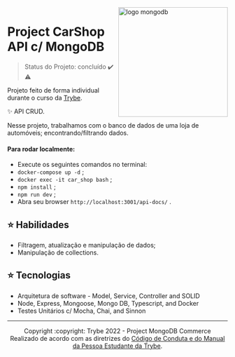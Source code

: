<img src="https://webimages.mongodb.com/_com_assets/cms/kv2nhs54xuyb0x68s-DB_Illustration.svg?ixlib=js-3.6.0&auto=format%2Ccompress&w=441" alt="logo mongodb" width="250px" align="right">

# Project CarShop API c/ MongoDB
> Status do Projeto: concluído :heavy_check_mark: :warning:

<p>Projeto feito de forma individual durante o curso da <a href="https://www.betrybe.com">Trybe</a>. </p>
<p>✨ API CRUD.</p>
<p>Nesse projeto, trabalhamos com o banco de dados de uma loja de automóveis; encontrando/filtrando dados. </p>
<h4>Para rodar localmente:</h4>
<ul>
 <li>Execute os seguintes comandos no terminal: </li>
 <li><code>docker-compose up -d</code> ;</li>
 <li><code>docker exec -it car_shop bash</code> ;</li>
 <li><code>npm install</code> ;</li>
 <li><code>npm run dev</code> ;</li>
 <li>Abra seu browser <code>http://localhost:3001/api-docs/</code> .</li>
</ul>

## :star: Habilidades 
  * Filtragem, atualização e manipulação de dados;
  * Manipulação de collections.
  
## :star: Tecnologias
  * Arquitetura de software - Model, Service, Controller and SOLID
  * Node, Express, Mongoose, Mongo DB, Typescript, and Docker
  * Testes Unitários c/ Mocha, Chai, and Sinnon

<hr/>

<div align="center">Copyright :copyright: Trybe 2022 - Project MongoDB Commerce
<br/>
Realizado de acordo com as diretrizes do <a href="https://blog.betrybe.com/wp-content/uploads/2020/12/Código-de-Conduta-Trybe-1.pdf" >Código de Conduta e do Manual da Pessoa Estudante da Trybe</a>.</div>
